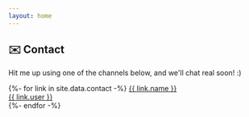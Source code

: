 ```yaml
---
layout: home
---
```


<div class="m-1 text-center">
    <h2>✉️ Contact</h2>
    <p>Hit me up using one of the channels below, and we'll chat real soon! :)</p>
    <div class="social-cards">
        {%- for link in site.data.contact -%}
            <a href="{{ link.url }}" target="_blank">
                <span class="icon {{ link.iconClass }} fa-3x">
                    <span class="label">{{ link.name }}</span>
                </span>
                <div class="text-size-7 source-prod">
                    {{ link.user }}
                </div>
            </a>
        {%- endfor -%}
    </div>
</div>
